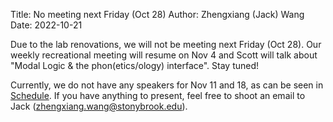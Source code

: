 Title: No meeting next Friday (Oct 28) 
Author: Zhengxiang (Jack) Wang
Date: 2022-10-21

Due to the lab renovations, we will not be meeting next Friday (Oct 28). Our weekly recreational meeting will resume on Nov 4 and Scott will talk about "Modal Logic & the phon(etics/ology) interface". Stay tuned!

Currently, we do not have any speakers for Nov 11 and 18, as can be seen in [Schedule](https://complab-stonybrook.github.io/mlrg/schedule.html). If you have anything to present, feel free to shoot an email to Jack ([zhengxiang.wang@stonybrook.edu](mailto:zhengxiang.wang@stonybrook.edu)). 
